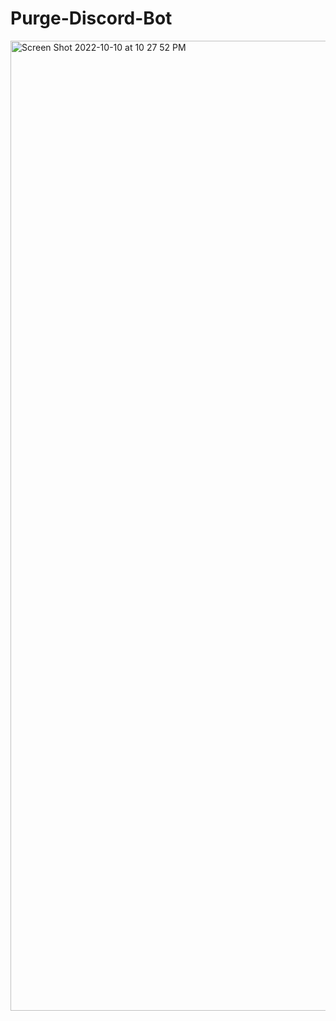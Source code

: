 # Purge-Discord-Bot

<img width="1552" alt="Screen Shot 2022-10-10 at 10 27 52 PM" src="https://user-images.githubusercontent.com/47288189/194984078-81b23d56-b8d3-4931-ba1d-f8d167d11e6e.png">


